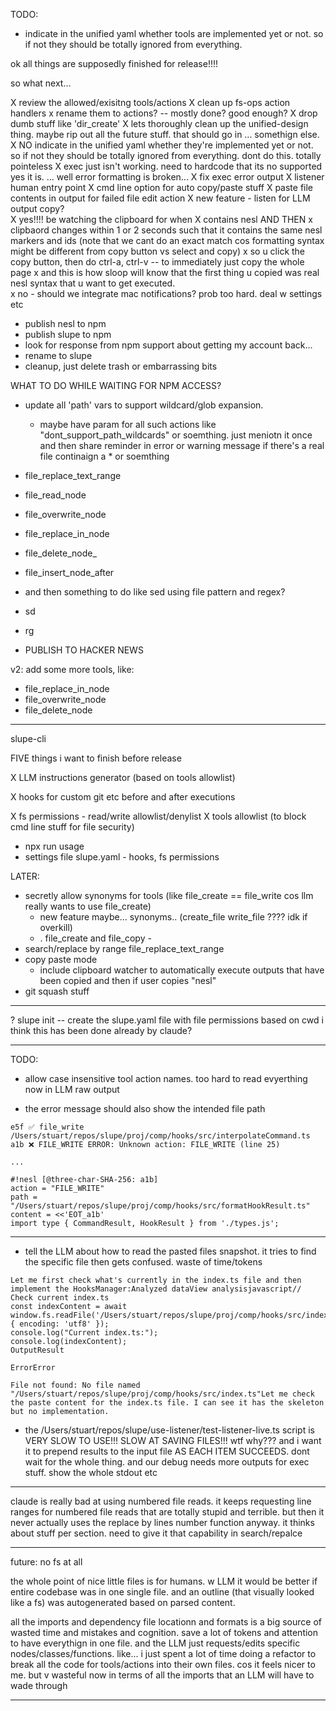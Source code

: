

TODO:

- indicate in the unified yaml whether tools are implemented yet or not.  so if not they should be totally ignored from everything. 



ok all things are supposedly finished for release!!!!

so what next...


X review the allowed/exisitng tools/actions
    X clean up fs-ops action handlers
    x rename them to actions? -- mostly done? good enough?
    X drop dumb stuff like 'dir_create'
        X lets thoroughly clean up the unified-design thing.  maybe rip out all the future stuff.  that should go in ... somethign else.
    X NO indicate in the unified yaml whether they're implemented yet or not.  so if not they should be totally ignored from everything. 
        dont do this.  totally pointeless
X exec just isn't working.  need to hardcode that its no supported        
    yes it is.  ... well error formatting is broken...
X fix exec error output
X listener human entry point
X cmd line option for auto copy/paste stuff
X paste file contents in output for failed file edit action
X new feature - listen for LLM output copy?  
    X yes!!!!  be watching the clipboard for when
        X contains nesl AND THEN
            x clipbaord changes within 1 or 2 seconds such that it contains the same nesl markers and ids (note that we cant do an exact match cos formatting syntax might be different from copy button vs select and copy)
            x so u click the copy button, then do ctrl-a, ctrl-v -- to immediately just copy the whole page
            x and this is how sloop will know that the first thing u copied was real nesl syntax that u want to get executed.  
            x no - should we integrate mac notifications?  prob too hard. deal w settings etc
- publish nesl to npm 
- publish slupe to npm 
- look for response from npm support about getting my account back...             
- rename to slupe
- cleanup, just delete trash or embarrassing bits

WHAT TO DO WHILE WAITING FOR NPM ACCESS?



- update all 'path' vars to support wildcard/glob expansion.  
    - maybe have param for all such actions like "dont_support_path_wildcards" or soemthing.  just meniotn it once and then share reminder in error or warning message if there's a real file continaign a * or soemthing
- file_replace_text_range
- file_read_node
- file_overwrite_node
- file_replace_in_node
- file_delete_node_
- file_insert_node_after
- and then something to do like sed using file pattern and regex?
- sd
- rg

- PUBLISH TO HACKER NEWS

v2: add some more tools, like:

- file_replace_in_node
- file_overwrite_node
- file_delete_node

-----

slupe-cli 


FIVE things i want to finish before release 


X LLM instructions generator (based on tools allowlist)

X hooks for custom git etc before and after executions

X fs permissions - read/write allowlist/denylist
X tools allowlist (to block cmd line stuff for file security)


- npx run usage
- settings file slupe.yaml - hooks, fs permissions 

LATER:


- secretly allow synonyms for tools (like file_create == file_write cos llm really wants to use file_create)
    - new feature maybe... synonyms.. (create_file write_file ???? idk if overkill)
    - .  file_create and file_copy  -
- search/replace by range file_replace_text_range
- copy paste mode 
    - include clipboard watcher to automatically execute outputs that have been copied and then if user copies "nesl" 
- git squash stuff
    
----


? slupe init -- create the slupe.yaml file with file permissions based on cwd
    i think this has been done already by claude? 


-----

TODO:

- allow case insensitive tool action names.  too hard to read evyerthing now in LLM raw output

- the error message should also show the intended file path
```
e5f ✅ file_write /Users/stuart/repos/slupe/proj/comp/hooks/src/interpolateCommand.ts
a1b ❌ FILE_WRITE ERROR: Unknown action: FILE_WRITE (line 25)

...

#!nesl [@three-char-SHA-256: a1b]
action = "FILE_WRITE"
path = "/Users/stuart/repos/slupe/proj/comp/hooks/src/formatHookResult.ts"
content = <<'EOT_a1b'
import type { CommandResult, HookResult } from './types.js';
```

---

- tell the LLM about how to read the pasted files snapshot.  it tries to find the specific file then gets confused. waste of time/tokens
```
Let me first check what's currently in the index.ts file and then implement the HooksManager:Analyzed dataView analysisjavascript// Check current index.ts
const indexContent = await window.fs.readFile('/Users/stuart/repos/slupe/proj/comp/hooks/src/index.ts', { encoding: 'utf8' });
console.log("Current index.ts:");
console.log(indexContent);
OutputResult

ErrorError

File not found: No file named "/Users/stuart/repos/slupe/proj/comp/hooks/src/index.ts"Let me check the paste content for the index.ts file. I can see it has the skeleton but no implementation.
```

- the /Users/stuart/repos/slupe/use-listener/test-listener-live.ts script is VERY SLOW TO USE!!! SLOW AT SAVING FILES!!! wtf why??? and i want it to prepend results to the input file AS EACH ITEM SUCCEEDS.  dont wait for the whole thing. and our debug needs more outputs for exec stuff.  show the whole stdout etc

---

claude is really bad at using numbered file reads.  it keeps requesting line ranges for numbered file reads that are totally stupid and terrible.  but then it never actually uses the replace by lines number function anyway.  it thinks about stuff per section.  need to give it that capability in search/repalce

---

future: no fs at all 

the whole point of nice little files is for humans.  w LLM it would be better if entire codebase was in one single file.  and an outline (that visually looked like a fs) was autogenerated based on parsed content.  

all the imports and dependency file locationn and formats is a big source of wasted time and mistakes and cognition.  save a lot of tokens and attention to have everythign in one file.  and the LLM just requests/edits specific nodes/classes/functions.  like... i just spent a lot of time doing a refactor to break all the code for tools/actions into their own files.  cos it feels nicer to me.  but v wasteful now in terms of all the imports that an LLM will have to wade through

---
